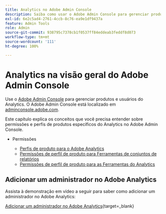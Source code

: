 ```yaml
---
title: Analytics no Adobe Admin Console
description: Saiba como usar o Adobe Admin Console para gerenciar produtos e usuários do Analytics.
exl-id: 6e2c5ad4-2761-4ccb-8c76-ea9e1df9437a
feature: Admin Tools
role: Admin
source-git-commit: 938795c7378cb1f0537ff84eddeab3feddf8d073
workflow-type: tm+mt
source-wordcount: '111'
ht-degree: 100%

---
```


# Analytics na visão geral do Adobe Admin Console

Use o [Adobe Admin Console](https://helpx.adobe.com/br/enterprise/using/admin-console.html) para gerenciar produtos e usuários do Analytics. O Adobe Admin Console está localizado em [adminconsole.adobe.com](https://adminconsole.adobe.com/).

Este capítulo explica os conceitos que você precisa entender sobre permissões e perfis de produtos específicos do Analytics no Adobe Admin Console.

* Permissões

   * [Perfis de produto para o Adobe Analytics](/help/admin/admin-console/permissions/product-profile.md)
   * [Permissões de perfil de produto para Ferramentas de conjuntos de relatórios](/help/admin/admin-console/permissions/report-suite-tools.md)
   * [Permissões de perfil de produto para as Ferramentas do Analytics](/help/admin/admin-console/permissions/analytics-tools.md)

## Adicionar um administrador no Adobe Analytics

Assista à demonstração em vídeo a seguir para saber como adicionar um administrador no Adobe Analytics:

[Adicionar um administrador no Adobe Analytics](https://video.tv.adobe.com/v/37648/?quality=12){target=_blank}
